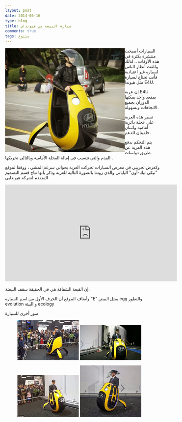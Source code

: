 ```yaml
---
layout: post
date: 2014-06-16
type: blog
title: سيارة البيضة من هيونداي
comments: true
tags: متنوع
---
```



<img alt="سيارة البيضة من هيونداي" src="/assets/hyundai-e4u-idea.jpg" style="float: left;" />

السيارات أصبحت منتشرة بكثرة في هذه الأوقات .. لذلك وللفت أنظار الناس لسيارة غير اعتيادية فأنت تحتاج لسيارة مثل هيوندا E4U.

إن عربة E4U بمقعد واحد يمكنها الدوران بجميع الاتجاهات وبسهولة.

تسير هذه العربة على عجلة دائرية أمامية واثنتان خلفيتان للدعم.


يتم التحكم بدفع هذه العربة عن طريق دواسات القدم والتي تتسبب في إمالة العجلة الأمامية وبالتالي تحريكها .

 وكعرض تجريبي في معرض السيارات تحركت العربة بحوالي سرعة المشي ، ووفقا لموقع "نيكي تيك-أون" الياباني والذي زودنا بالصورة التالية للعربة وذكر بأنها نتاج قسم التصميم المتقدم لشركة هيوندايي

<center><iframe width="560" height="315" src="https://www.youtube.com/embed/JvykS988XWw" frameborder="0" allowfullscreen></iframe></center>

إن القبعة الشفافة هي في الحقيقة سقف البيضة.

وأضاف الموقع أن الحرف الأول من اسم السيارة "E" يمثل البيض egg والتطور evolution و البيئة ecology

صور أخرى للسيارة


<figure class="half">
    <a href="/assets/egg-car.jpg"><img src="/assets/egg-car-th.jpg"></a>
    <a href="/assets/egg-car2.jpg"><img src="/assets/egg-car2-th.jpg"></a>
</figure>
<figure class="half">
    <a href="/assets/egg-car-3.jpg"><img src="/assets/egg-car-3-th.jpg"></a>
    <a href="/assets/egg-car-4.jpg"><img src="/assets/egg-car-4-th.jpg"></a>
</figure>






